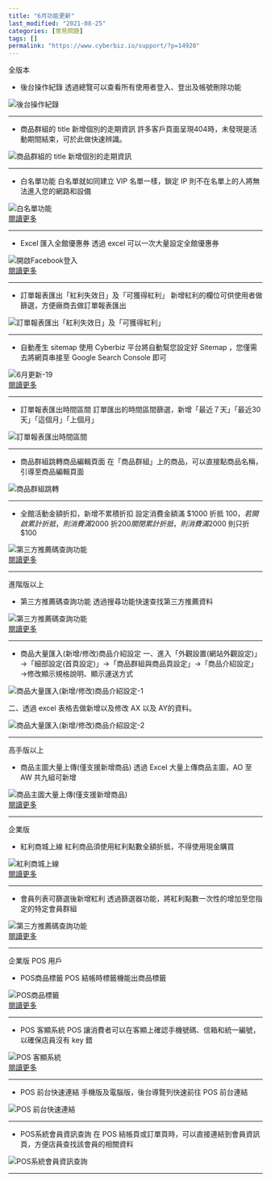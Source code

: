 ```yaml
---
title: "6月功能更新"
last_modified: "2021-08-25"
categories: [常見問題]
tags: []
permalink: "https://www.cyberbiz.io/support/?p=14920"
---
```


全版本  


* 後台操作紀錄 
透過總覽可以查看所有使用者登入、登出及帳號刪除功能  

![後台操作紀錄](https://www.cyberbiz.io/support/wp-content/uploads/2021/07/6月更新-6.png)  

* * *

* 商品群組的 title 新增個別的走期資訊 
許多客戶頁面呈現404時，未發現是活動期間結束，可於此做快速辨識。  

![商品群組的 title 新增個別的走期資訊](https://www.cyberbiz.io/support/wp-content/uploads/2021/07/6月更新-7.png)  

* * *

* 白名單功能 
白名單就如同建立 VIP 名單一樣，鎖定 IP 則不在名單上的人將無法進入您的網路和設備  

![白名單功能](https://www.cyberbiz.io/support/wp-content/uploads/2021/07/6月更新-8.png)  
[閱讀更多  
](https://www.cyberbiz.io/support/?p=472)

* * *

* Excel 匯入全館優惠券 
透過 excel 可以一次大量設定全館優惠券  

![開啟Facebook登入](https://www.cyberbiz.io/support/wp-content/uploads/2021/06/6月更新-1.png)  
[閱讀更多  
](https://www.cyberbiz.io/support/?p=1533#all_co)

* * *

* 訂單報表匯出「紅利失效日」及「可獲得紅利」
新增紅利的欄位可供使用者做篩選，方便廠商去做訂單報表匯出  

![訂單報表匯出「紅利失效日」及「可獲得紅利」](https://www.cyberbiz.io/support/wp-content/uploads/2021/07/6月更新-9.png)  

* * *

* 自動產生 sitemap
使用 Cyberbiz 平台將自動幫您設定好 Sitemap ，您僅需去將網頁串接至 Google Search Console 即可  

![6月更新-19](https://www.cyberbiz.io/support/wp-content/uploads/2021/07/6月更新-19.png)  
[閱讀更多  
](https://www.cyberbiz.io/support/?p=3807)

* * *

* 訂單報表匯出時間區間
訂單匯出的時間區間篩選，新增「最近７天」「最近30天」「這個月」「上個月」  

![訂單報表匯出時間區間](https://www.cyberbiz.io/support/wp-content/uploads/2021/07/6月更新-10.png)  

* * *

* 商品群組跳轉商品編輯頁面 
在「商品群組」上的商品，可以直接點商品名稱，引導至商品編輯頁面  

![商品群組跳轉](https://www.cyberbiz.io/support/wp-content/uploads/2021/06/6月更新-5.png)  

* * *

* 全館活動金額折扣，新增不累積折扣 
設定消費金額滿 $1000 折抵 $100，若開啟累計折抵，  
則消費滿$2000 折$200 關閉累計折抵，則消費滿$2000 則只折$100  

![第三方推薦碼查詢功能](https://www.cyberbiz.io/support/wp-content/uploads/2021/06/6月更新-2.png)  
[閱讀更多  
](https://www.cyberbiz.io/support/?p=1098/#discount)

* * *

進階版以上  


* 第三方推薦碼查詢功能 
透過搜尋功能快速查找第三方推薦資料  

![第三方推薦碼查詢功能](https://www.cyberbiz.io/support/wp-content/uploads/2021/06/6月更新-3.png)  
[閱讀更多  
](https://www.cyberbiz.io/support/?p=1859/#recommend_search)

* * *

* 商品大量匯入(新增/修改)商品介紹設定 
一、進入「外觀設置(網站外觀設定)」→「細部設定(首頁設定)」→「商品群組與商品頁設定」→「商品介紹設定」→修改顯示規格說明、顯示運送方式  

![商品大量匯入\(新增/修改\)商品介紹設定-1](https://www.cyberbiz.io/support/wp-content/uploads/2021/07/6月更新-12.1.png)  

二、透過 excel 表格去做新增以及修改 AX 以及 AY的資料。  

![商品大量匯入\(新增/修改\)商品介紹設定-2](https://www.cyberbiz.io/support/wp-content/uploads/2021/07/6月更新-12.2.png)  


* * *

高手版以上  


* 商品主圖大量上傳(僅支援新增商品) 
透過 Excel 大量上傳商品主圖，AO 至 AW 共九組可新增  

![商品主圖大量上傳\(僅支援新增商品\)](https://www.cyberbiz.io/support/wp-content/uploads/2021/07/6月更新-13.png)  
[閱讀更多  
](https://www.cyberbiz.io/support/?p=1960/#upload)

* * *

企業版  


* 紅利商城上線 
紅利商品須使⽤紅利點數全額折抵，不得使⽤現⾦購買  

![紅利商城上線](https://www.cyberbiz.io/support/wp-content/uploads/2021/07/6月更新-14.png)  
[閱讀更多  
](https://www.cyberbiz.io/support/?p=10711)

* * *

* 會員列表可篩選後新增紅利
透過篩選器功能，將紅利點數一次性的增加至您指定的特定會員群組  

![第三方推薦碼查詢功能](https://www.cyberbiz.io/support/wp-content/uploads/2021/06/6月更新-4.png)  
[閱讀更多  
](https://www.cyberbiz.io/support/?p=1406/#dividend)

* * *

企業版 POS 用戶  


* POS商品標籤 
POS 結帳時標籤機能出商品標籤  

![POS商品標籤](https://www.cyberbiz.io/support/wp-content/uploads/2021/07/6月更新-15.png)  
[閱讀更多  
](https://www.cyberbiz.io/support/?p=13988)

* * *

* POS 客顯系統 
POS 讓消費者可以在客顯上確認手機號碼、信箱和統一編號，以確保店員沒有 key 錯  

![POS 客顯系統](https://www.cyberbiz.io/support/wp-content/uploads/2021/07/6月更新-16.png)  
[閱讀更多  
](https://www.cyberbiz.io/support/?p=12647)

* * *

* POS 前台快速連結 
手機版及電腦版，後台導覽列快速前往 POS 前台連結  

![POS 前台快速連結](https://www.cyberbiz.io/support/wp-content/uploads/2021/07/6月更新-17.png)  

* * *

* POS系統會員資訊查詢 
在 POS 結帳頁或訂單頁時，可以直接連結到會員資訊頁，方便店員查找該會員的相關資料  

![POS系統會員資訊查詢](https://www.cyberbiz.io/support/wp-content/uploads/2021/07/6月更新-18.png)  

* * *

